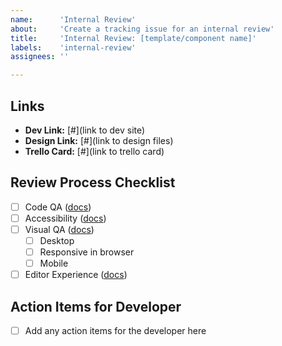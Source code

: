 ```yaml
---
name:      'Internal Review'
about:     'Create a tracking issue for an internal review'
title:     'Internal Review: [template/component name]'
labels:    'internal-review'
assignees: ''

---
```


<!--
	Please fill out the following information as completely as possible.

	Please note the specific template/component in the Title above.

	Please delete anything that does not apply for you!

	Note: These comments won't show up when you submit the issue.
-->

## Links

- **Dev Link:** [#](link to dev site)
- **Design Link:** [#](link to design files)
- **Trello Card:** [#](link to trello card)

## Review Process Checklist 
<!-- (completed by reviewer) -->
- [ ] Code QA ([docs](https://docs.google.com/document/d/1u3tg9-Hdf_xukytKHiPf8OzdmIH_ySyHR7vwW0o_Dl8/edit?usp=share_link))
- [ ] Accessibility ([docs](https://docs.google.com/document/d/1ZaLbW1RKd7efA-yuImt5qBFlOcLXRIHIsfC7Lp6d7Tw/edit?usp=share_link))
- [ ] Visual QA ([docs](https://docs.google.com/document/d/1u99Zl6BMLztOg7w1NtH2cVOPrGJt8YBZF-ZBreO5dVA/edit?usp=share_link))
    - [ ] Desktop
    - [ ] Responsive in browser
    - [ ] Mobile
- [ ] Editor Experience ([docs](https://docs.google.com/document/d/1kBcE5OiVRA65tKbuWnnPJuRV7T36ItWAxoF1hElSsLI/edit?usp=share_link))

## Action Items for Developer
<!-- (completed by developer) -->
- [ ] Add any action items for the developer here
